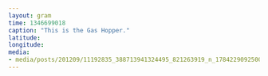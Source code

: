 ```yaml
---
layout: gram
time: 1346699018
caption: "This is the Gas Hopper."
latitude: 
longitude: 
media:
- media/posts/201209/11192835_388713941324495_821263919_n_17842290925000351.jpg
---
```

